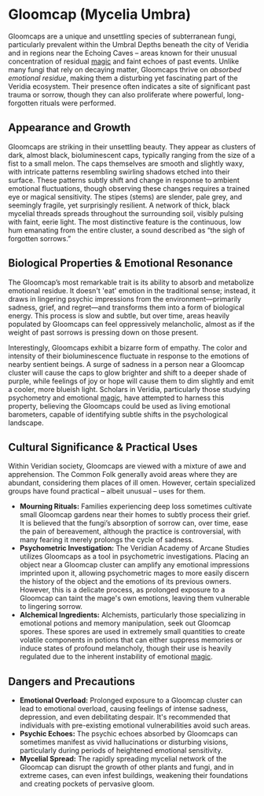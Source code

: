 # Gloomcap (Mycelia Umbra)

Gloomcaps are a unique and unsettling species of subterranean fungi, particularly prevalent within the Umbral Depths beneath the city of Veridia and in regions near the Echoing Caves – areas known for their unusual concentration of residual [magic](/structure/mechanic/magic.md) and faint echoes of past events. Unlike many fungi that rely on decaying matter, Gloomcaps thrive on *absorbed emotional residue*, making them a disturbing yet fascinating part of the Veridia ecosystem. Their presence often indicates a site of significant past trauma or sorrow, though they can also proliferate where powerful, long-forgotten rituals were performed.

## Appearance and Growth

Gloomcaps are striking in their unsettling beauty. They appear as clusters of dark, almost black, bioluminescent caps, typically ranging from the size of a fist to a small melon. The caps themselves are smooth and slightly waxy, with intricate patterns resembling swirling shadows etched into their surface. These patterns subtly shift and change in response to ambient emotional fluctuations, though observing these changes requires a trained eye or magical sensitivity.  The stipes (stems) are slender, pale grey, and seemingly fragile, yet surprisingly resilient. A network of thick, black mycelial threads spreads throughout the surrounding soil, visibly pulsing with faint, eerie light.  The most distinctive feature is the continuous, low hum emanating from the entire cluster, a sound described as “the sigh of forgotten sorrows.”

## Biological Properties & Emotional Resonance

The Gloomcap’s most remarkable trait is its ability to absorb and metabolize emotional residue. It doesn't 'eat' emotion in the traditional sense; instead, it draws in lingering psychic impressions from the environment—primarily sadness, grief, and regret—and transforms them into a form of biological energy. This process is slow and subtle, but over time, areas heavily populated by Gloomcaps can feel oppressively melancholic, almost as if the weight of past sorrows is pressing down on those present.

Interestingly, Gloomcaps exhibit a bizarre form of empathy. The color and intensity of their bioluminescence fluctuate in response to the emotions of nearby sentient beings. A surge of sadness in a person near a Gloomcap cluster will cause the caps to glow brighter and shift to a deeper shade of purple, while feelings of joy or hope will cause them to dim slightly and emit a cooler, more blueish light. Scholars in Veridia, particularly those studying psychometry and emotional [magic](/structure/mechanic/magic.md), have attempted to harness this property, believing the Gloomcaps could be used as living emotional barometers, capable of identifying subtle shifts in the psychological landscape.

## Cultural Significance & Practical Uses

Within Veridian society, Gloomcaps are viewed with a mixture of awe and apprehension. The Common Folk generally avoid areas where they are abundant, considering them places of ill omen. However, certain specialized groups have found practical – albeit unusual – uses for them.

*   **Mourning Rituals:**  Families experiencing deep loss sometimes cultivate small Gloomcap gardens near their homes to subtly process their grief. It is believed that the fungi’s absorption of sorrow can, over time, ease the pain of bereavement, although the practice is controversial, with many fearing it merely prolongs the cycle of sadness. 
*   **Psychometric Investigation:**  The Veridian Academy of Arcane Studies utilizes Gloomcaps as a tool in psychometric investigations. Placing an object near a Gloomcap cluster can amplify any emotional impressions imprinted upon it, allowing psychometric mages to more easily discern the history of the object and the emotions of its previous owners. However, this is a delicate process, as prolonged exposure to a Gloomcap can taint the mage's own emotions, leaving them vulnerable to lingering sorrow.
*   **Alchemical Ingredients:** Alchemists, particularly those specializing in emotional potions and memory manipulation, seek out Gloomcap spores.  These spores are used in extremely small quantities to create volatile components in potions that can either suppress memories or induce states of profound melancholy, though their use is heavily regulated due to the inherent instability of emotional [magic](/structure/mechanic/magic.md).

## Dangers and Precautions

*   **Emotional Overload:** Prolonged exposure to a Gloomcap cluster can lead to emotional overload, causing feelings of intense sadness, depression, and even debilitating despair. It's recommended that individuals with pre-existing emotional vulnerabilities avoid such areas.
*   **Psychic Echoes:**  The psychic echoes absorbed by Gloomcaps can sometimes manifest as vivid hallucinations or disturbing visions, particularly during periods of heightened emotional sensitivity.
*   **Mycelial Spread:**  The rapidly spreading mycelial network of the Gloomcap can disrupt the growth of other plants and fungi, and in extreme cases, can even infest buildings, weakening their foundations and creating pockets of pervasive gloom.
